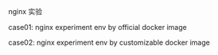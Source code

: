 nginx 实验

case01: nginx experiment env by official docker image

case02: nginx experiment env by customizable docker image




